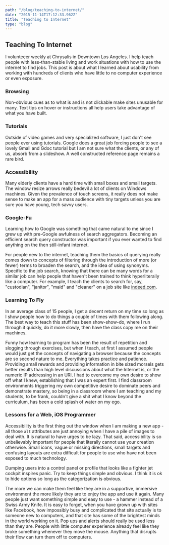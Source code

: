 ```yaml
---
path: "/blog/teaching-to-internet/"
date: "2015-11-14T17:12:33.962Z"
title: "Teaching to Internet"
type: "blog"
---
```


## Teaching To Internet
I volunteeer weekly at Chrysalis in Downtown Los Angeles. I help teach people with less-than-stable living and work situations with how to use the internet to find jobs. This post is about what I learned about usability from working with hundreds of clients who have little to no computer experience or even exposure.

### Browsing
Non-obvious cues as to what is and is not clickable make sites unusable for many. Text tips on hover or instructions all help users take advantage of what you have built.

### Tutorials
Outside of video games and very specialized software, I just don't see people ever using tutorials. Google does a great job forcing people to see a lovely Gmail and Gdoc tutorial but I am not sure what the clients, or any of us, absorb from a slideshow. A well constructed reference page remains a rare bird.

### Accessibility
Many elderly clients have a hard time with small boxes and small targets. The window resize arrows really bedevil a lot of clients on Windows machines. Given the prevalence of touch screens, it really does not make sense to make an app for a mass audience with tiny targets unless you are sure you have young, tech savvy users.

### Google-Fu
Learning how to Google was something that came natural to me since I grew up with pre-Google awfulness of search aggregators. Becoming an efficient search query constructor was important if you ever wanted to find anything on the then still-infant internet.

For people new to the internet, teaching them the basics of querying really comes down to concepts of filtering through the introduction of more (or fewer) terms to broaden the search, and the idea of using synonyms. Specific to the job search, knowing that there can be many words for a similar job can help people that haven't been trained to think hyperliterally like a computer. For example, I teach the clients to search for, say, "custodian", "janitor", "maid" and "cleaner" on a job site like [indeed.com](http://www.indeed.com).

### Learning To Fly
In an average class of 15 people, I get a decent return on my time so long as I show people how to do things a couple of times with them following along. The best way to teach this stuff has been show-show-do, where I run through it quickly, do it more slowly, then have the class copy me on their machines.

Funny how learning to program has been the result of repetition and slogging through exercises, but when I teach, at first I assumed people would just get the concepts of navigating a browser because the concepts are so second nature to me. Everything takes practice and patience. Providing small rewards and providing information in bite sized morsels gets better results than high level discussions about what the Internet is, or the numeric IP addressing in an URI. I had to overcome my own desire to show off what I knew, establishing that I was an expert first. I find classroom environments triggering my own competitive desire to dominate peers and demonstrate mastery, so being in a classroom where I am teaching and my students, to be frank, couldn't give a shit what I know beyond the curriculum, has been a cold splash of water on my ego.

### Lessons for a Web, iOS Programmer
Accessibility is the first thing out the window when I am making a new app - all those `alt` attributes are just annoying when I have a pile of images to deal with. It is natural to have urges to be lazy. That said, accessibility is so unbelievably important for people that literally cannot use your creation otherwise. Small icons, vague or missing directions, small targets and confusing layouts are extra difficult for people to use who have not been exposed to much technology.

Dumping users into a control panel or profile that looks like a fighter jet cockpit inspires panic. Try to keep things simple and obvious. I think it is ok to hide options so long as the categorization is obvious.

The more we can make them feel like they are in a supportive, immersive environment the more likely they are to enjoy the app and use it again. Many people just want something simple and easy to use - a hammer instead of a Swiss Army Knife. It is easy to forget, when you have grown up with sites like Facebook, how impossibly busy and complicated that site actually is to someone new to computers, and that site has some of the brightest minds in the world working on it. Pop ups and alerts should really be used less than they are. People with little computer experience already feel like they broke something whenever they move the mouse. Anything that disrupts their flow can turn them off to computers.
